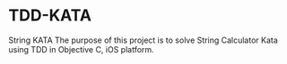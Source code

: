 # TDD-KATA
String KATA
The purpose of this project is to solve String Calculator Kata using TDD in Objective C, iOS platform.

